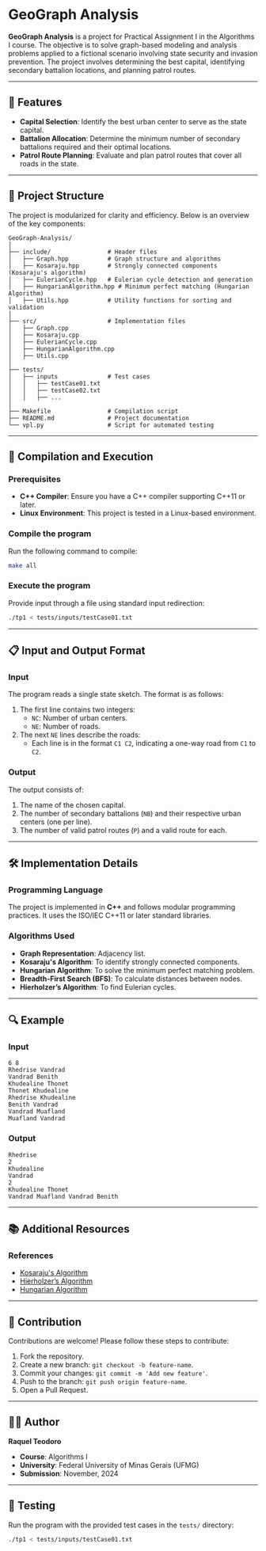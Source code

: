 # GeoGraph Analysis

**GeoGraph Analysis** is a project for Practical Assignment I in the Algorithms I course. The objective is to solve graph-based modeling and analysis problems applied to a fictional scenario involving state security and invasion prevention. The project involves determining the best capital, identifying secondary battalion locations, and planning patrol routes.

---

## 🌟 Features

- **Capital Selection**: Identify the best urban center to serve as the state capital.
- **Battalion Allocation**: Determine the minimum number of secondary battalions required and their optimal locations.
- **Patrol Route Planning**: Evaluate and plan patrol routes that cover all roads in the state.

---

## 📂 Project Structure

The project is modularized for clarity and efficiency. Below is an overview of the key components:

```
GeoGraph-Analysis/
│
├── include/                # Header files
│   ├── Graph.hpp           # Graph structure and algorithms
│   ├── Kosaraju.hpp        # Strongly connected components (Kosaraju's algorithm)
│   ├── EulerianCycle.hpp   # Eulerian cycle detection and generation
│   ├── HungarianAlgorithm.hpp # Minimum perfect matching (Hungarian Algorithm)
│   ├── Utils.hpp           # Utility functions for sorting and validation
│
├── src/                    # Implementation files
│   ├── Graph.cpp
│   ├── Kosaraju.cpp
│   ├── EulerianCycle.cpp
│   ├── HungarianAlgorithm.cpp
│   ├── Utils.cpp
│
├── tests/
│   ├── inputs              # Test cases
│   │   ├── testCase01.txt
│   │   ├── testCase02.txt
│   │   ├── ...
│
├── Makefile                # Compilation script
├── README.md               # Project documentation
└── vpl.py                  # Script for automated testing
```

---

## 🚀 Compilation and Execution

### Prerequisites

- **C++ Compiler**: Ensure you have a C++ compiler supporting C++11 or later.
- **Linux Environment**: This project is tested in a Linux-based environment.

### Compile the program

Run the following command to compile:

```bash
make all
```

### Execute the program

Provide input through a file using standard input redirection:

```bash
./tp1 < tests/inputs/testCase01.txt
```

---

## 📋 Input and Output Format

### Input
The program reads a single state sketch. The format is as follows:

1. The first line contains two integers:
   - `NC`: Number of urban centers.
   - `NE`: Number of roads.
2. The next `NE` lines describe the roads:
   - Each line is in the format `C1 C2`, indicating a one-way road from `C1` to `C2`.

### Output
The output consists of:

1. The name of the chosen capital.
2. The number of secondary battalions (`NB`) and their respective urban centers (one per line).
3. The number of valid patrol routes (`P`) and a valid route for each.

---

## 🛠️ Implementation Details

### Programming Language

The project is implemented in **C++** and follows modular programming practices. It uses the ISO/IEC C++11 or later standard libraries.

### Algorithms Used

- **Graph Representation**: Adjacency list.
- **Kosaraju's Algorithm**: To identify strongly connected components.
- **Hungarian Algorithm**: To solve the minimum perfect matching problem.
- **Breadth-First Search (BFS)**: To calculate distances between nodes.
- **Hierholzer’s Algorithm**: To find Eulerian cycles.

---

## 🔍 Example

### Input
```plaintext
6 8
Rhedrise Vandrad
Vandrad Benith
Khudealine Thonet
Thonet Khudealine
Rhedrise Khudealine
Benith Vandrad
Vandrad Muafland
Muafland Vandrad
```

### Output
```plaintext
Rhedrise
2
Khudealine
Vandrad
2
Khudealine Thonet
Vandrad Muafland Vandrad Benith
```

---

## 📚 Additional Resources

### References
- [Kosaraju's Algorithm](https://en.wikipedia.org/wiki/Kosaraju%27s_algorithm)
- [Hierholzer’s Algorithm](https://en.wikipedia.org/wiki/Eulerian_path#Hierholzer's_algorithm)
- [Hungarian Algorithm](https://en.wikipedia.org/wiki/Hungarian_algorithm)

---

## 🤝 Contribution

Contributions are welcome! Please follow these steps to contribute:

1. Fork the repository.
2. Create a new branch: `git checkout -b feature-name`.
3. Commit your changes: `git commit -m 'Add new feature'`.
4. Push to the branch: `git push origin feature-name`.
5. Open a Pull Request.

---

## 👩‍💻 Author

**Raquel Teodoro**  
- **Course**: Algorithms I  
- **University**: Federal University of Minas Gerais (UFMG)  
- **Submission**: November, 2024  

---

## 🧪 Testing

Run the program with the provided test cases in the `tests/` directory:

```bash
./tp1 < tests/inputs/testCase01.txt
```


